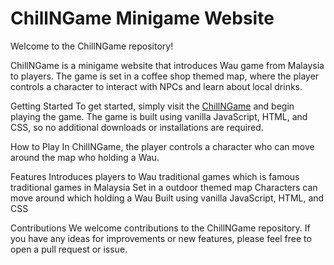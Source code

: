 # ChillNGame Minigame Website
Welcome to the ChillNGame repository!


ChillNGame is a minigame website that introduces Wau game from Malaysia to players. The game is set in a coffee shop themed map, where the player controls a character to interact with NPCs and learn about local drinks.

Getting Started
To get started, simply visit the <a href= "https://limhonting.github.io/TCS-Mini-Game/">ChillNGame</a> and begin playing the game. The game is built using vanilla JavaScript, HTML, and CSS, so no additional downloads or installations are required.

How to Play
In ChillNGame, the player controls a character who can move around the map who holding a Wau.

Features
Introduces players to Wau traditional games which is famous traditional games in Malaysia
Set in a outdoor themed map
Characters can move around which holding a Wau
Built using vanilla JavaScript, HTML, and CSS

Contributions
We welcome contributions to the ChillNGame repository. If you have any ideas for improvements or new features, please feel free to open a pull request or issue.
